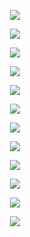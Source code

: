 <p align="center"> <img src= all_NTK_figs/DLGN(n_h_l=5,n_n=128,Run=1,Epoch=00000,step=000,Learned,train_loss=2.304,train_acc=10.0,test_loss=[2.304, 2.337, 2.271],test_acc=[10.0, 0.0, 20.0],YKYs = 1.00E+0 ).png /> </p>
<p align="center"> <img src= all_NTK_figs/DLGN(n_h_l=5,n_n=128,Run=1,Epoch=00001,step=1124,Learned,train_loss=0.455,train_acc=82.92,test_loss=[0.492, 0.613, 0.372],test_acc=[82.05, 77.84, 86.26],YKYs = 4.21E+0 ).png /> </p>
<p align="center"> <img src= all_NTK_figs/DLGN(n_h_l=5,n_n=128,Run=1,Epoch=00001,step=1686,Learned,train_loss=0.417,train_acc=84.47,test_loss=[0.453, 0.491, 0.416],test_acc=[83.31, 83.58, 83.04],YKYs = 4.10E+0 ).png /> </p>
<p align="center"> <img src= all_NTK_figs/DLGN(n_h_l=5,n_n=128,Run=1,Epoch=00001,step=562,Learned,train_loss=0.515,train_acc=81.23,test_loss=[0.551, 0.689, 0.413],test_acc=[79.93, 76.12, 83.74],YKYs = 3.93E+0 ).png /> </p>
<p align="center"> <img src= all_NTK_figs/DLGN(n_h_l=5,n_n=128,Run=1,Epoch=00010,step=1875,Learned,train_loss=0.221,train_acc=91.51,test_loss=[0.337, 0.412, 0.263],test_acc=[88.0, 85.24, 90.76],YKYs = 3.62E+0 ).png /> </p>
<p align="center"> <img src= all_NTK_figs/DLGN(n_h_l=5,n_n=128,Run=1,Epoch=00020,step=1875,Learned,train_loss=0.154,train_acc=94.15,test_loss=[0.373, 0.447, 0.299],test_acc=[88.4, 86.12, 90.68],YKYs = 4.05E+0 ).png /> </p>

<p align="center"> <img src= all_NTK_figs/DLGN(n_h_l=5,n_n=128,Run=2,Epoch=00000,step=000,Learned,train_loss=2.304,train_acc=10.0,test_loss=[2.304, 2.3, 2.308],test_acc=[10.0, 20.0, 0.0],YKYs = 1.00E+0 ).png /> </p>
<p align="center"> <img src= all_NTK_figs/DLGN(n_h_l=5,n_n=128,Run=2,Epoch=00001,step=1124,Learned,train_loss=0.468,train_acc=82.56,test_loss=[0.499, 0.59, 0.408],test_acc=[81.46, 78.46, 84.46],YKYs = 3.83E+0 ).png /> </p>
<p align="center"> <img src= all_NTK_figs/DLGN(n_h_l=5,n_n=128,Run=2,Epoch=00001,step=1686,Learned,train_loss=0.419,train_acc=84.17,test_loss=[0.452, 0.535, 0.368],test_acc=[83.2, 81.46, 84.94],YKYs = 3.62E+0 ).png /> </p>
<p align="center"> <img src= all_NTK_figs/DLGN(n_h_l=5,n_n=128,Run=2,Epoch=00001,step=562,Learned,train_loss=0.513,train_acc=80.91,test_loss=[0.549, 0.713, 0.385],test_acc=[79.09, 72.82, 85.36],YKYs = 3.72E+0 ).png /> </p>
<p align="center"> <img src= all_NTK_figs/DLGN(n_h_l=5,n_n=128,Run=2,Epoch=00010,step=1875,Learned,train_loss=0.233,train_acc=90.83,test_loss=[0.342, 0.448, 0.235],test_acc=[87.78, 84.5, 91.06],YKYs = 4.17E+0 ).png /> </p>
<p align="center"> <img src= all_NTK_figs/DLGN(n_h_l=5,n_n=128,Run=2,Epoch=00020,step=1875,Learned,train_loss=0.164,train_acc=93.53,test_loss=[0.392, 0.463, 0.321],test_acc=[88.05, 85.52, 90.58],YKYs = 3.65E+0 ).png /> </p>
